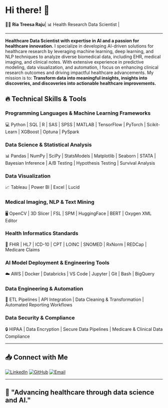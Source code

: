 # Hi there! 👋

🧑‍💻 **Ria Treesa Raju**| 📊 Health Research Data Scientist |

---

**Healthcare Data Scientist with expertise in AI and a passion for healthcare innovation.** I specialize in developing AI-driven solutions for healthcare research by leveraging machine learning, deep learning, and NLP techniques to analyze diverse biomedical data, including EHR, medical imaging, and clinical notes. With extensive experience in predictive modeling, data visualization, and automation, I focus on enhancing clinical research outcomes and driving impactful healthcare advancements. My mission is to: **Transform data into meaningful insights, insights into discoveries, and discoveries into actionable healthcare improvements.**


## 🔥 Technical Skills & Tools

### **Programming Languages & Machine Learning Frameworks**  
💻 Python | SQL | R | SAS | SPSS | MATLAB | TensorFlow | PyTorch | Scikit-Learn | XGBoost | Optuna | PySpark  

### **Data Science & Statistical Analysis**  
📊 Pandas | NumPy | SciPy | StatsModels | Matplotlib | Seaborn | STATA | Bayesian Inference | A/B Testing | Hypothesis Testing | Survival Analysis  

### **Data Visualization**  
📈 Tableau | Power BI | Excel | Lucid  

### **Medical Imaging, NLP & Text Mining**  
🖥️ OpenCV | 3D Slicer | FSL | SPM | HuggingFace | BERT | Oxygen XML Editor  

### **Health Informatics Standards**  
🏥 FHIR | HL7 | ICD-10 | CPT | LOINC | SNOMED | RxNorm | REDCap | Medicare Claims  

### **AI Model Deployment & Engineering Tools**  
☁️ AWS | Docker | Databricks | VS Code | Jupyter | Git | Bash | BigQuery  

### **Data Engineering & Automation**
🔄 ETL Pipelines | API Integration | Data Cleaning & Transformation | Automated Reporting Workflows

### **Data Security & Compliance**
🔒 HIPAA | Data Encryption | Secure Data Pipelines | Medicare & Clinical Data Compliance

---

## 📥 Connect with Me 

[![LinkedIn](https://img.shields.io/badge/LinkedIn-Profile-blue)](https://linkedin.com/in/dr-ria-treesa-raju)
[![GitHub](https://img.shields.io/badge/GitHub-Profile-black)](https://github.com/riaraju)
[![Email](https://img.shields.io/badge/Email-Contact%20Me-red)](mailto:riaraju520@gmail.com)

---

## 🌟 "Advancing healthcare through data science and AI."

